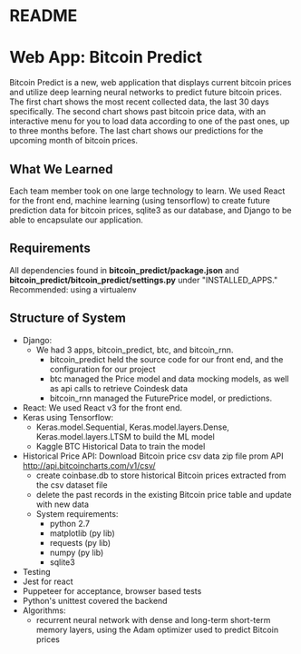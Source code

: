 # README

Web App: Bitcoin Predict
================

Bitcoin Predict is a new, web application that displays current bitcoin prices and utilize deep learning neural networks to predict future bitcoin prices. The first chart shows the most recent collected data, the last 30 days specifically. The second chart shows past bitcoin price data, with an interactive menu for you to load data according to one of the past ones, up to three months before. The last chart shows our predictions for the upcoming month of bitcoin prices.

What We Learned
---------------
Each team member took on one large technology to learn. We used React for the front end, machine learning (using tensorflow) to create future prediction data for bitcoin prices, sqlite3 as our database, and Django to be able to encapsulate our application.

Requirements
---------------
All dependencies found in **bitcoin_predict/package.json** and **bitcoin_predict/bitcoin_predict/settings.py** under "INSTALLED_APPS." Recommended: using a virtualenv

Structure of System
-------------------
- Django: 
    - We had 3 apps, bitcoin_predict, btc, and bitcoin_rnn.  
        - bitcoin_predict held the source code for our front end, and the configuration for our project
        - btc managed the Price model and data mocking models, as well as api calls to retrieve Coindesk data
        - bitcoin_rnn managed the FuturePrice model, or predictions.
- React: 
We used React v3 for the front end. 
- Keras using Tensorflow: 
    - Keras.model.Sequential, Keras.model.layers.Dense, Keras.model.layers.LTSM to build the ML model
    - Kaggle BTC Historical Data to train the model
- Historical Price API:
Download Bitcoin price csv data zip file prom API http://api.bitcoincharts.com/v1/csv/
    - create coinbase.db to store historical Bitcoin prices extracted from the csv dataset file
    - delete the past records in the existing Bitcoin price table and update with new data
    - System requirements:
      * python 2.7
      * matplotlib (py lib)
      * requests (py lib)
      * numpy (py lib)
      * sqlite3
- Testing
 - Jest for react
 - Puppeteer for acceptance, browser based tests
 - Python's unittest covered the backend
- Algorithms: 
    - recurrent neural network with dense and long-term short-term memory layers, using the Adam optimizer used to predict Bitcoin prices 

